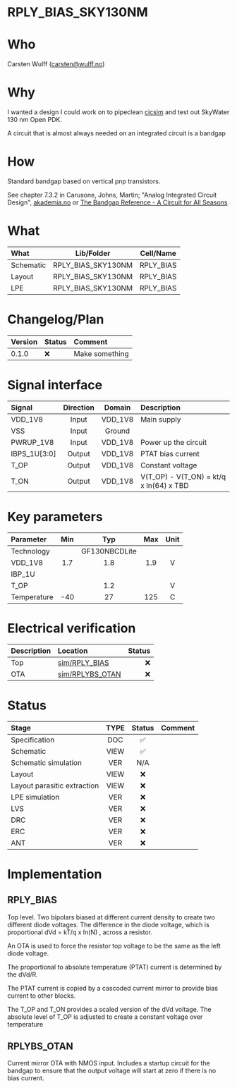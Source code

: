 
# RPLY_BIAS_SKY130NM

# Who
Carsten Wulff (carsten@wulff.no)

# Why
I wanted a design I could work on to pipeclean
[cicsim](https://github.com/wulffern/cicsim/tree/main/cicsim) and test out
SkyWater 130 nm Open PDK.

A circuit that is almost always needed on an integrated circuit is a bandgap

# How
Standard bandgap based on vertical pnp transistors. 

See chapter 7.3.2 in Carusone, Johns, Martin; "Analog Integrated Circuit Design",  [akademia.no](https://www.akademika.no/analog-integrated-circuit-design/carusone-tony-chan/johns-david/martin-kenneth/9781118092330) 
or [The Bandgap Reference - A Circuit for All Seasons](https://ieeexplore.ieee.org/document/7559954)




# What

| What            | Lib/Folder       | Cell/Name |
| :-              | :-:              | :-:       |
| Schematic       | RPLY_BIAS_SKY130NM | RPLY_BIAS |
| Layout          | RPLY_BIAS_SKY130NM | RPLY_BIAS |
| LPE             | RPLY_BIAS_SKY130NM | RPLY_BIAS |


# Changelog/Plan
| Version | Status | Comment|
| :-| :-| :-|
|0.1.0 | :x: | Make something |


# Signal interface
| Signal       | Direction | Domain  | Description                             |
|:-------------|:---------:|:-------:|:----------------------------------------|
| VDD_1V8      | Input     | VDD_1V8 | Main supply                             |
| VSS          | Input     | Ground  |                                         |
| PWRUP_1V8    | Input     | VDD_1V8 | Power up the circuit                    |
| IBPS_1U[3:0] | Output    | VDD_1V8 | PTAT bias current                       |
| T_OP         | Output    | VDD_1V8 | Constant voltage                        |
| T_ON         | Output    | VDD_1V8 | V(T_OP) - V(T_ON) = kt/q x ln(64) x TBD |

# Key parameters
| Parameter   | Min | Typ           | Max | Unit |
|:------------|:---:|:-------------:|:---:|:----:|
| Technology  |     | GF130NBCDLite |     |      |
| VDD_1V8     | 1.7 | 1.8           | 1.9 | V    |
| IBP_1U      |     |               |     |      |
| T_OP        |     | 1.2           |     | V    |
| Temperature | -40 | 27            | 125 | C    |


# Electrical verification

| Description | Location                           | Status |
|:------------|:-----------------------------------|-------:|
| Top         | [sim/RPLY_BIAS](sim/RPLY_BIAS/README.md)     |    :x: |
| OTA         | [sim/RPLYBS_OTAN](sim/RPLYBS_OTAN) |   :x:    |


# Status

| Stage                       | TYPE | Status | Comment                        |
| :---                        | :-:  | :---:  | :--:                           |
| Specification               | DOC  | :white_check_mark:    |                                |
| Schematic                   | VIEW | :white_check_mark:    |                                |
| Schematic simulation        | VER  | N/A    |                                |
| Layout                      | VIEW | :x:    |                                |
| Layout parasitic extraction | VIEW | :x:    |                                |
| LPE simulation              | VER  | :x:    |                                |
| LVS                         | VER  | :x:    |                                |
| DRC                         | VER  | :x:    |                                |
| ERC                         | VER  | :x:    |                                |
| ANT                         | VER  | :x:    |                                |


# Implementation

## RPLY_BIAS
Top level. Two bipolars biased at different current density to create two different diode voltages. The difference in the diode
voltage, which is proportional dVd = kT/q x ln(N) , across a resistor.

An OTA is used to force the resistor top voltage to be the same as the left diode voltage.

The proportional to absolute temperature (PTAT) current is determined by the dVd/R.

The PTAT current is copied by a cascoded current mirror to provide bias current to other blocks.

The T_OP and T_ON provides a scaled version of the dVd voltage. The absolute level of T_OP 
is adjusted to create a constant voltage over temperature


## RPLYBS_OTAN
Current mirror OTA with NMOS input. Includes a startup circuit for the bandgap to ensure that the output voltage will start at zero if 
there is no bias current.


